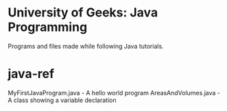 # University of Geeks: Java Programming

Programs and files made while following Java tutorials.

# java-ref

MyFirstJavaProgram.java - A hello world program
AreasAndVolumes.java - A class showing a variable declaration
